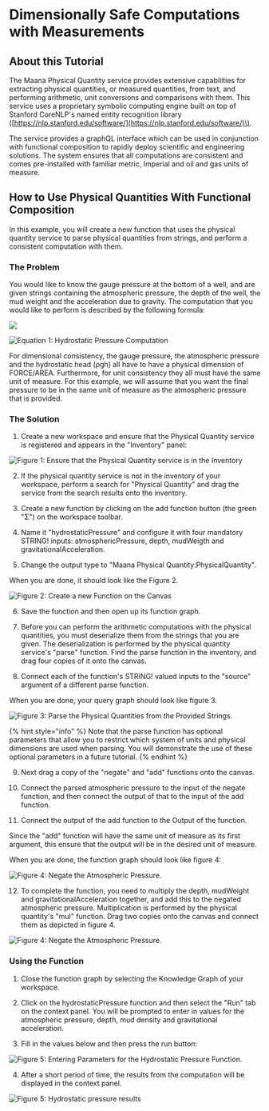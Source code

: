 # Dimensionally Safe Computations with Measurements

## About this Tutorial <a id="about-this-tutorial"></a>

The Maana Physical Quantity service provides extensive capabilities for extracting physical quantities, or measured quantities, from text, and performing arithmetic, unit conversions and comparisons with them. This service uses a proprietary symbolic computing engine built on top of Stanford CoreNLP's named entity recognition library \([https://nlp.stanford.edu/software/](https://nlp.stanford.edu/software/)\).

The service provides a graphQL interface which can be used in conjunction with functional composition to rapidly deploy scientific and engineering solutions. The system ensures that all computations are consistent and comes pre-installed with familiar metric, Imperial and oil and gas units of measure.

## How to Use Physical Quantities With Functional Composition <a id="how-to-use-physical-quantities-with-functional-composition"></a>

In this example, you will create a new function that uses the physical quantity service to parse physical quantities from strings, and perform a consistent computation with them.

### The Problem <a id="the-problem"></a>

You would like to know the gauge pressure at the bottom of a well, and are given strings containing the atmospheric pressure, the depth of the well, the mud weight and the acceleration due to gravity. The computation that you would like to perform is described by the following formula:

![](https://blobscdn.gitbook.com/v0/b/gitbook-28427.appspot.com/o/assets%2F-LWSKjuJIsK0lFXCaEtL%2F-LX6Nttp7x0SWcLjSZ5u%2F-LX6OIMOZTCY9CjHuWvO%2Fimage.png?alt=media&token=280a3cf5-fb71-4363-a71e-68e3874bab4d)

![Equation 1: Hydrostatic Pressure Computation](https://blobscdn.gitbook.com/v0/b/gitbook-28427.appspot.com/o/assets%2F-LWSKjuJIsK0lFXCaEtL%2F-LX6Nttp7x0SWcLjSZ5u%2F-LX6OXAucUT21WF5VeyT%2Fimage.png?alt=media&token=cc834262-37d9-4320-9107-6c21493094c2)

For dimensional consistency, the gauge pressure, the atmospheric pressure and the hydrostatic head \(ρgh\) all have to have a physical dimension of FORCE/AREA. Furthermore, for unit consistency they all must have the same unit of measure. For this example, we will assume that you want the final pressure to be in the same unit of measure as the atmospheric pressure that is provided.

### The Solution <a id="the-solution"></a>

1. Create a new workspace and ensure that the Physical Quantity service is registered and appears in the "Inventory" panel:

![Figure 1: Ensure that the Physical Quantity service is in the Inventory](https://blobscdn.gitbook.com/v0/b/gitbook-28427.appspot.com/o/assets%2F-LWSKjuJIsK0lFXCaEtL%2F-LX6Nttp7x0SWcLjSZ5u%2F-LX6OamrGJbLq2SZjB7i%2Fimage.png?alt=media&token=77e1e90c-7df9-47c3-9001-c94509ebfa4a)

2. If the physical quantity service is not in the inventory of your workspace, perform a search for "Physical Quantity" and drag the service from the search results onto the inventory.

3. Create a new function by clicking on the add function button \(the green "Σ"\) on the workspace toolbar.

4. Name it "hydrostaticPressure" and configure it with four mandatory STRING! inputs: atmosphericPressure, depth, mudWeigth and gravitationalAcceleration.

5. Change the output type to "Maana Physical Quantity:PhysicalQuantity".

When you are done, it should look like the Figure 2.

![Figure 2: Create a new Function on the Canvas](https://blobscdn.gitbook.com/v0/b/gitbook-28427.appspot.com/o/assets%2F-LWSKjuJIsK0lFXCaEtL%2F-LX6Nttp7x0SWcLjSZ5u%2F-LX6OgpVsBiS0e7A-XH9%2Fimage.png?alt=media&token=2baf22c9-3a3d-4cc4-8a64-e26aa144537b)

6. Save the function and then open up its function graph.

7. Before you can perform the arithmetic computations with the physical quantities, you must deserialize them from the strings that you are given. The deserialization is performed by the physical quantity service's "parse" function. Find the parse function in the inventory, and drag four copies of it onto the canvas.

8. Connect each of the function's STRING! valued inputs to the "source" argument of a different parse function.

When you are done, your query graph should look like figure 3.

![Figure 3: Parse the Physical Quantities from the Provided Strings.](https://blobscdn.gitbook.com/v0/b/gitbook-28427.appspot.com/o/assets%2F-LWSKjuJIsK0lFXCaEtL%2F-LX6Nttp7x0SWcLjSZ5u%2F-LX6OlYOcpYOLpjC3Whp%2Fimage.png?alt=media&token=ca5c5e69-1996-475e-862e-f1136e7308ac)

{% hint style="info" %}
Note that the parse function has optional parameters that allow you to restrict which system of units and physical dimensions are used when parsing. You will demonstrate the use of these optional parameters in a future tutorial.
{% endhint %}

9. Next drag a copy of the "negate" and "add" functions onto the canvas.

10. Connect the parsed atmospheric pressure to the input of the negate function, and then connect the output of that to the input of the add function.

11. Connect the output of the add function to the Output of the function.

Since the "add" function will have the same unit of measure as its first argument, this ensure that the output will be in the desired unit of measure.

When you are done, the function graph should look like figure 4:

![Figure 4: Negate the Atmospheric Pressure.](https://blobscdn.gitbook.com/v0/b/gitbook-28427.appspot.com/o/assets%2F-LWSKjuJIsK0lFXCaEtL%2F-LX6Nttp7x0SWcLjSZ5u%2F-LX6Oq5_J4H1Me17uEOs%2Fimage.png?alt=media&token=2bec0793-e5fe-4fbc-beac-ac5de95c8f5e)

12. To complete the function, you need to multiply the depth, mudWeight and gravitationalAcceleration together, and add this to the negated atmospheric pressure. Multiplication is performed by the physical quantity's "mul" function. Drag two copies onto the canvas and connect them as depicted in figure 4.

![Figure 4: Negate the Atmospheric Pressure.](https://blobscdn.gitbook.com/v0/b/gitbook-28427.appspot.com/o/assets%2F-LWSKjuJIsK0lFXCaEtL%2F-LX6Nttp7x0SWcLjSZ5u%2F-LX6OuLaKyJWpZY33KZC%2Fimage.png?alt=media&token=4c8c438e-29aa-45f4-a134-2cc54a142cd3)

### Using the Function <a id="using-the-function"></a>

1. Close the function graph by selecting the Knowledge Graph of your workspace.

2. Click on the hydrostaticPressure function and then select the "Run" tab on the context panel. You will be prompted to enter in values for the atmospheric pressure, depth, mud density and gravitational acceleration.

3. Fill in the values below and then press the run button:

![Figure 5: Entering Parameters for the Hydrostatic Pressure Function.](https://blobscdn.gitbook.com/v0/b/gitbook-28427.appspot.com/o/assets%2F-LWSKjuJIsK0lFXCaEtL%2F-LX6Nttp7x0SWcLjSZ5u%2F-LX6OzGmS7CVaRKcyYKy%2Fimage.png?alt=media&token=9145e919-793c-4fb2-a48f-cb2beb9fdcdb)

4. After a short period of time, the results from the computation will be displayed in the context panel.

![Figure 5: Hydrostatic pressure results](https://blobscdn.gitbook.com/v0/b/gitbook-28427.appspot.com/o/assets%2F-LWSKjuJIsK0lFXCaEtL%2F-LX6Nttp7x0SWcLjSZ5u%2F-LX6P4CVTOsA2rm4W0e9%2Fimage.png?alt=media&token=a35af820-320e-4fe9-8e0a-acc4ef1905b4)

